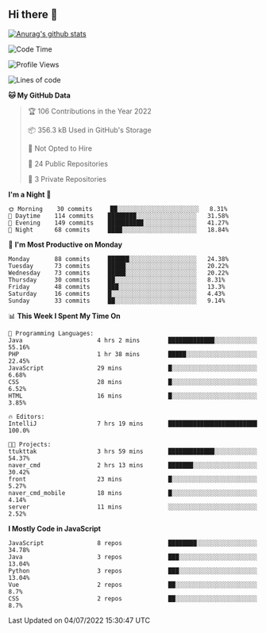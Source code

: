 ## Hi there 👋

[![Anurag's github stats](https://github-readme-stats.vercel.app/api?username=Songwonseok)](https://github.com/anuraghazra/github-readme-stats)



<!--START_SECTION:waka-->
![Code Time](http://img.shields.io/badge/Code%20Time-0%20secs-blue)

![Profile Views](http://img.shields.io/badge/Profile%20Views-0-blue)

![Lines of code](https://img.shields.io/badge/From%20Hello%20World%20I%27ve%20Written-3%20Million%20lines%20of%20code-blue)

**🐱 My GitHub Data** 

> 🏆 106 Contributions in the Year 2022
 > 
> 📦 356.3 kB Used in GitHub's Storage 
 > 
> 🚫 Not Opted to Hire
 > 
> 📜 24 Public Repositories 
 > 
> 🔑 3 Private Repositories  
 > 
**I'm a Night 🦉** 

```text
🌞 Morning    30 commits     ██░░░░░░░░░░░░░░░░░░░░░░░   8.31% 
🌆 Daytime    114 commits    ████████░░░░░░░░░░░░░░░░░   31.58% 
🌃 Evening    149 commits    ██████████░░░░░░░░░░░░░░░   41.27% 
🌙 Night      68 commits     ████░░░░░░░░░░░░░░░░░░░░░   18.84%

```
📅 **I'm Most Productive on Monday** 

```text
Monday       88 commits     ██████░░░░░░░░░░░░░░░░░░░   24.38% 
Tuesday      73 commits     █████░░░░░░░░░░░░░░░░░░░░   20.22% 
Wednesday    73 commits     █████░░░░░░░░░░░░░░░░░░░░   20.22% 
Thursday     30 commits     ██░░░░░░░░░░░░░░░░░░░░░░░   8.31% 
Friday       48 commits     ███░░░░░░░░░░░░░░░░░░░░░░   13.3% 
Saturday     16 commits     █░░░░░░░░░░░░░░░░░░░░░░░░   4.43% 
Sunday       33 commits     ██░░░░░░░░░░░░░░░░░░░░░░░   9.14%

```


📊 **This Week I Spent My Time On** 

```text
💬 Programming Languages: 
Java                     4 hrs 2 mins        █████████████░░░░░░░░░░░░   55.16% 
PHP                      1 hr 38 mins        █████░░░░░░░░░░░░░░░░░░░░   22.45% 
JavaScript               29 mins             █░░░░░░░░░░░░░░░░░░░░░░░░   6.68% 
CSS                      28 mins             █░░░░░░░░░░░░░░░░░░░░░░░░   6.52% 
HTML                     16 mins             █░░░░░░░░░░░░░░░░░░░░░░░░   3.85%

🔥 Editors: 
IntelliJ                 7 hrs 19 mins       █████████████████████████   100.0%

🐱‍💻 Projects: 
ttukttak                 3 hrs 59 mins       █████████████░░░░░░░░░░░░   54.37% 
naver_cmd                2 hrs 13 mins       ███████░░░░░░░░░░░░░░░░░░   30.42% 
front                    23 mins             █░░░░░░░░░░░░░░░░░░░░░░░░   5.27% 
naver_cmd_mobile         18 mins             █░░░░░░░░░░░░░░░░░░░░░░░░   4.14% 
server                   11 mins             ░░░░░░░░░░░░░░░░░░░░░░░░░   2.52%

```

**I Mostly Code in JavaScript** 

```text
JavaScript               8 repos             ████████░░░░░░░░░░░░░░░░░   34.78% 
Java                     3 repos             ███░░░░░░░░░░░░░░░░░░░░░░   13.04% 
Python                   3 repos             ███░░░░░░░░░░░░░░░░░░░░░░   13.04% 
Vue                      2 repos             ██░░░░░░░░░░░░░░░░░░░░░░░   8.7% 
CSS                      2 repos             ██░░░░░░░░░░░░░░░░░░░░░░░   8.7%

```



 Last Updated on 04/07/2022 15:30:47 UTC
<!--END_SECTION:waka-->
